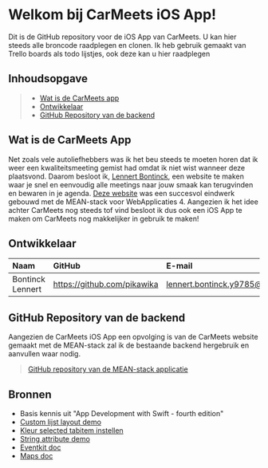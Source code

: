 # Welkom bij CarMeets iOS App!

Dit is de GitHub repository voor de iOS App van CarMeets. U kan hier steeds alle broncode raadplegen en clonen. Ik heb gebruik gemaakt van Trello boards als todo lijstjes, ook deze kan u hier raadplegen

## Inhoudsopgave

> - [Wat is de CarMeets app](#wat-is-de-carmeets-app)
> - [Ontwikkelaar](#ontwikkelaar)
> - [GitHub Repository van de backend](#github-repository-van-de-backend)

## Wat is de CarMeets App
Net zoals vele autoliefhebbers was ik het beu steeds te moeten horen dat ik weer een kwaliteitsmeeting gemist had omdat ik niet wist wanneer deze plaatsvond. Daarom besloot ik, [Lennert Bontinck](https://www.lennertbontinck.com/), een website te maken waar je snel en eenvoudig alle meetings naar jouw smaak kan terugvinden en bewaren in je agenda. [Deze website](http://carmeets.lennertbontinck.com) was een succesvol eindwerk gebouwd met de MEAN-stack voor WebApplicaties 4. Aangezien ik het idee achter CarMeets nog steeds tof vind besloot ik dus ook een iOS App te maken om CarMeets nog makkelijker in gebruik te maken!

## Ontwikkelaar

| Naam     | GitHub                        | E-mail                               |
| :---     | :---                          | :---                                |
| Bontinck Lennert | <https://github.com/pikawika> | [lennert.bontinck.y9785@student.hogent.be](mailto:lennert.bontinck.y9785@student.hogent.be) |

## GitHub Repository van de backend
Aangezien de CarMeets iOS App een opvolging is van de CarMeets website gemaakt met de MEAN-stack zal ik de bestaande backend hergebruik en aanvullen waar nodig.
> [GitHub repository van de MEAN-stack applicatie](https://github.com/pikawika/Carmeets)

## Bronnen

- Basis kennis uit "App Development with Swift - fourth edition"
- [Custom lijst layout demo](https://www.youtube.com/watch?v=YwE3_hMyDZA)
- [Kleur selected tabitem instellen](https://stackoverflow.com/questions/26835148/change-tab-bar-item-selected-color-in-a-storyboard)
- [String attribute demo](https://stackoverflow.com/a/35811777)
- [Eventkit doc](https://developer.apple.com/documentation/eventkit/creating_events_and_reminders)
- [Maps doc](https://developer.apple.com/library/archive/featuredarticles/iPhoneURLScheme_Reference/MapLinks/MapLinks.html)